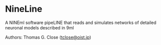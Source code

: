 NineLine
========

A NINEml software pipeLINE that reads and simulates networks of detailed neuronal models described in 9ml

Authors: Thomas G. Close (tclose@oist.jp)
